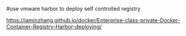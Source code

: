 
#use vmware harbor to deploy self controlled registry

https://jaminzhang.github.io/docker/Enterprise-class-private-Docker-Container-Registry-Harbor-deploying/
